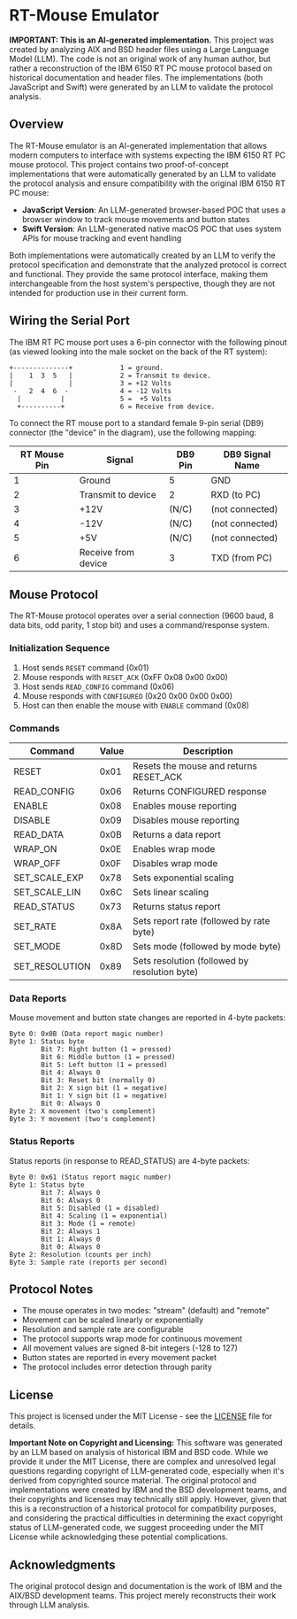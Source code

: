 # RT-Mouse Emulator

**IMPORTANT: This is an AI-generated implementation.** This project was created by analyzing AIX and BSD header files using a Large Language Model (LLM). The code is not an original work of any human author, but rather a reconstruction of the IBM 6150 RT PC mouse protocol based on historical documentation and header files. The implementations (both JavaScript and Swift) were generated by an LLM to validate the protocol analysis.

## Overview

The RT-Mouse emulator is an AI-generated implementation that allows modern computers to interface with systems expecting the IBM 6150 RT PC mouse protocol. This project contains two proof-of-concept implementations that were automatically generated by an LLM to validate the protocol analysis and ensure compatibility with the original IBM 6150 RT PC mouse:

- **JavaScript Version**: An LLM-generated browser-based POC that uses a browser window to track mouse movements and button states
- **Swift Version**: An LLM-generated native macOS POC that uses system APIs for mouse tracking and event handling

Both implementations were automatically created by an LLM to verify the protocol specification and demonstrate that the analyzed protocol is correct and functional. They provide the same protocol interface, making them interchangeable from the host system's perspective, though they are not intended for production use in their current form.

## Wiring the Serial Port

The IBM RT PC mouse port uses a 6-pin connector with the following pinout (as viewed looking into the male socket on the back of the RT system):

```
+--------------+            1 = ground.
|    1  3  5   |            2 = Transmit to device.
|              |            3 = +12 Volts
 -   2  4  6  -             4 = -12 Volts
  |          |              5 =  +5 Volts
  +----------+              6 = Receive from device.
```

To connect the RT mouse port to a standard female 9-pin serial (DB9) connector (the "device" in the diagram), use the following mapping:

| RT Mouse Pin | Signal                | DB9 Pin | DB9 Signal Name   |
|--------------|-----------------------|---------|-------------------|
| 1            | Ground                | 5       | GND               |
| 2            | Transmit to device    | 2       | RXD (to PC)       |
| 3            | +12V                  | (N/C)   | (not connected)   |
| 4            | -12V                  | (N/C)   | (not connected)   |
| 5            | +5V                   | (N/C)   | (not connected)   |
| 6            | Receive from device   | 3       | TXD (from PC)     |


## Mouse Protocol

The RT-Mouse protocol operates over a serial connection (9600 baud, 8 data bits, odd parity, 1 stop bit) and uses a command/response system.

### Initialization Sequence

1. Host sends `RESET` command (0x01)
2. Mouse responds with `RESET_ACK` (0xFF 0x08 0x00 0x00)
3. Host sends `READ_CONFIG` command (0x06)
4. Mouse responds with `CONFIGURED` (0x20 0x00 0x00 0x00)
5. Host can then enable the mouse with `ENABLE` command (0x08)

### Commands

| Command | Value | Description |
|---------|-------|-------------|
| RESET | 0x01 | Resets the mouse and returns RESET_ACK |
| READ_CONFIG | 0x06 | Returns CONFIGURED response |
| ENABLE | 0x08 | Enables mouse reporting |
| DISABLE | 0x09 | Disables mouse reporting |
| READ_DATA | 0x0B | Returns a data report |
| WRAP_ON | 0x0E | Enables wrap mode |
| WRAP_OFF | 0x0F | Disables wrap mode |
| SET_SCALE_EXP | 0x78 | Sets exponential scaling |
| SET_SCALE_LIN | 0x6C | Sets linear scaling |
| READ_STATUS | 0x73 | Returns status report |
| SET_RATE | 0x8A | Sets report rate (followed by rate byte) |
| SET_MODE | 0x8D | Sets mode (followed by mode byte) |
| SET_RESOLUTION | 0x89 | Sets resolution (followed by resolution byte) |

### Data Reports

Mouse movement and button state changes are reported in 4-byte packets:

```
Byte 0: 0x0B (Data report magic number)
Byte 1: Status byte
        Bit 7: Right button (1 = pressed)
        Bit 6: Middle button (1 = pressed)
        Bit 5: Left button (1 = pressed)
        Bit 4: Always 0
        Bit 3: Reset bit (normally 0)
        Bit 2: X sign bit (1 = negative)
        Bit 1: Y sign bit (1 = negative)
        Bit 0: Always 0
Byte 2: X movement (two's complement)
Byte 3: Y movement (two's complement)
```

### Status Reports

Status reports (in response to READ_STATUS) are 4-byte packets:

```
Byte 0: 0x61 (Status report magic number)
Byte 1: Status byte
        Bit 7: Always 0
        Bit 6: Always 0
        Bit 5: Disabled (1 = disabled)
        Bit 4: Scaling (1 = exponential)
        Bit 3: Mode (1 = remote)
        Bit 2: Always 1
        Bit 1: Always 0
        Bit 0: Always 0
Byte 2: Resolution (counts per inch)
Byte 3: Sample rate (reports per second)
```

## Protocol Notes

- The mouse operates in two modes: "stream" (default) and "remote"
- Movement can be scaled linearly or exponentially
- Resolution and sample rate are configurable
- The protocol supports wrap mode for continuous movement
- All movement values are signed 8-bit integers (-128 to 127)
- Button states are reported in every movement packet
- The protocol includes error detection through parity

## License

This project is licensed under the MIT License - see the [LICENSE](LICENSE) file for details.

**Important Note on Copyright and Licensing:** This software was generated by an LLM based on analysis of historical IBM and BSD code. While we provide it under the MIT License, there are complex and unresolved legal questions regarding copyright of LLM-generated code, especially when it's derived from copyrighted source material. The original protocol and implementations were created by IBM and the BSD development teams, and their copyrights and licenses may technically still apply. However, given that this is a reconstruction of a historical protocol for compatibility purposes, and considering the practical difficulties in determining the exact copyright status of LLM-generated code, we suggest proceeding under the MIT License while acknowledging these potential complications.

## Acknowledgments

The original protocol design and documentation is the work of IBM and the AIX/BSD development teams. This project merely reconstructs their work through LLM analysis.
